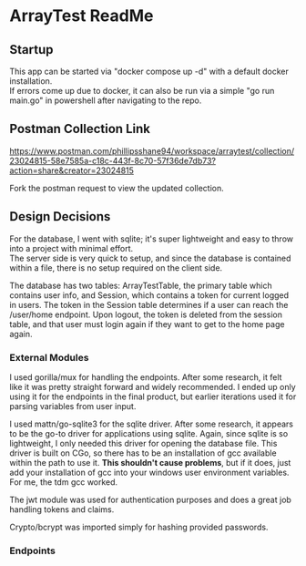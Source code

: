 # ArrayTest ReadMe



## Startup

This app can be started via "docker compose up -d" with a default docker installation.  
If errors come up due to docker, it can also be run via a simple "go run main.go" in powershell after navigating to the repo.  

## Postman Collection Link

https://www.postman.com/phillipsshane94/workspace/arraytest/collection/23024815-58e7585a-c18c-443f-8c70-57f36de7db73?action=share&creator=23024815

Fork the postman request to view the updated collection.  

## Design Decisions

For the database, I went with sqlite; it's super lightweight and easy to throw into a project with minimal effort.  
The server side is very quick to setup, and since the database is contained within a file, there is no setup required on the client side.  

The database has two tables: ArrayTestTable, the primary table which contains user info, and Session, which contains a token for current logged in users.  The token in the Session table determines if a user can reach the /user/home endpoint.  Upon logout, the token is deleted from the session table, and that user must login again if they want to get to the home page again.   

### External Modules

I used gorilla/mux for handling the endpoints.  After some research, it felt like it was pretty straight forward and widely recommended.  I ended up only using it for the endpoints in the final product, but earlier iterations used it for parsing variables from user input.  

I used mattn/go-sqlite3 for the sqlite driver.  After some research, it appears to be the go-to driver for applications using sqlite.  Again, since sqlite is so lightweight, I only needed this driver for opening the database file.  This driver is built on CGo, so there has to be an installation of gcc available within the path to use it.  <b>This shouldn't cause problems</b>, but if it does, just add your installation of gcc into your windows user environment variables.  For me, the tdm gcc worked.  

The jwt module was used for authentication purposes and does a great job handling tokens and claims.  

Crypto/bcrypt was imported simply for hashing provided passwords.  

### Endpoints

